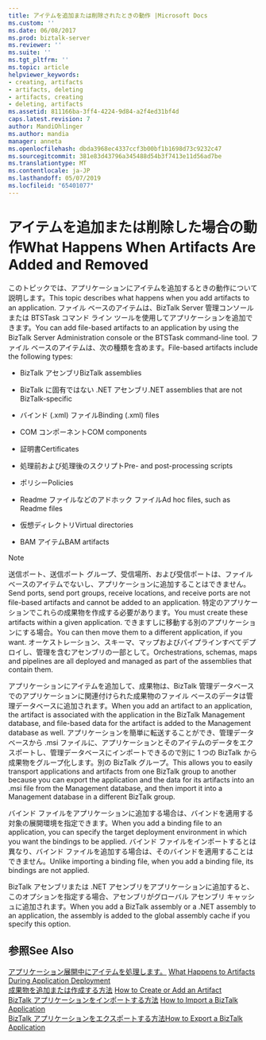 ```yaml
---
title: アイテムを追加または削除されたときの動作 |Microsoft Docs
ms.custom: ''
ms.date: 06/08/2017
ms.prod: biztalk-server
ms.reviewer: ''
ms.suite: ''
ms.tgt_pltfrm: ''
ms.topic: article
helpviewer_keywords:
- creating, artifacts
- artifacts, deleting
- artifacts, creating
- deleting, artifacts
ms.assetid: 811166ba-3ff4-4224-9d84-a2f4ed31bf4d
caps.latest.revision: 7
author: MandiOhlinger
ms.author: mandia
manager: anneta
ms.openlocfilehash: dbda3968ec4337ccf3b00bf1b1698d73c9232c47
ms.sourcegitcommit: 381e83d43796a345488d54b3f7413e11d56ad7be
ms.translationtype: MT
ms.contentlocale: ja-JP
ms.lasthandoff: 05/07/2019
ms.locfileid: "65401077"
---
```

# <a name="what-happens-when-artifacts-are-added-and-removed"></a><span data-ttu-id="2110b-102">アイテムを追加または削除した場合の動作</span><span class="sxs-lookup"><span data-stu-id="2110b-102">What Happens When Artifacts Are Added and Removed</span></span>
<span data-ttu-id="2110b-103">このトピックでは、アプリケーションにアイテムを追加するときの動作について説明します。</span><span class="sxs-lookup"><span data-stu-id="2110b-103">This topic describes what happens when you add artifacts to an application.</span></span> <span data-ttu-id="2110b-104">ファイル ベースのアイテムは、BizTalk Server 管理コンソールまたは BTSTask コマンド ライン ツールを使用してアプリケーションを追加できます。</span><span class="sxs-lookup"><span data-stu-id="2110b-104">You can add file-based artifacts to an application by using the BizTalk Server Administration console or the BTSTask command-line tool.</span></span> <span data-ttu-id="2110b-105">ファイル ベースのアイテムは、次の種類を含めます。</span><span class="sxs-lookup"><span data-stu-id="2110b-105">File-based artifacts include the following types:</span></span>  
  
-   <span data-ttu-id="2110b-106">BizTalk アセンブリ</span><span class="sxs-lookup"><span data-stu-id="2110b-106">BizTalk assemblies</span></span>  
  
-   <span data-ttu-id="2110b-107">BizTalk に固有ではない .NET アセンブリ</span><span class="sxs-lookup"><span data-stu-id="2110b-107">.NET assemblies that are not BizTalk-specific</span></span>  
  
-   <span data-ttu-id="2110b-108">バインド (.xml) ファイル</span><span class="sxs-lookup"><span data-stu-id="2110b-108">Binding (.xml) files</span></span>  
  
-   <span data-ttu-id="2110b-109">COM コンポーネント</span><span class="sxs-lookup"><span data-stu-id="2110b-109">COM components</span></span>  
  
-   <span data-ttu-id="2110b-110">証明書</span><span class="sxs-lookup"><span data-stu-id="2110b-110">Certificates</span></span>  
  
-   <span data-ttu-id="2110b-111">処理前および処理後のスクリプト</span><span class="sxs-lookup"><span data-stu-id="2110b-111">Pre- and post-processing scripts</span></span>  
  
-   <span data-ttu-id="2110b-112">ポリシー</span><span class="sxs-lookup"><span data-stu-id="2110b-112">Policies</span></span>  
  
-   <span data-ttu-id="2110b-113">Readme ファイルなどのアドホック ファイル</span><span class="sxs-lookup"><span data-stu-id="2110b-113">Ad hoc files, such as Readme files</span></span>  
  
-   <span data-ttu-id="2110b-114">仮想ディレクトリ</span><span class="sxs-lookup"><span data-stu-id="2110b-114">Virtual directories</span></span>  
  
-   <span data-ttu-id="2110b-115">BAM アイテム</span><span class="sxs-lookup"><span data-stu-id="2110b-115">BAM artifacts</span></span>  
  
> [!NOTE]
>  <span data-ttu-id="2110b-116">送信ポート、送信ポート グループ、受信場所、および受信ポートは、ファイル ベースのアイテムでないし、アプリケーションに追加することはできません。</span><span class="sxs-lookup"><span data-stu-id="2110b-116">Send ports, send port groups, receive locations, and receive ports are not file-based artifacts and cannot be added to an application.</span></span> <span data-ttu-id="2110b-117">特定のアプリケーションでこれらの成果物を作成する必要があります。</span><span class="sxs-lookup"><span data-stu-id="2110b-117">You must create these artifacts within a given application.</span></span> <span data-ttu-id="2110b-118">できますしに移動する別のアプリケーションにする場合。</span><span class="sxs-lookup"><span data-stu-id="2110b-118">You can then move them to a different application, if you want.</span></span> <span data-ttu-id="2110b-119">オーケストレーション、スキーマ、マップおよびパイプラインすべてデプロイし、管理を含むアセンブリの一部として。</span><span class="sxs-lookup"><span data-stu-id="2110b-119">Orchestrations, schemas, maps and pipelines are all deployed and managed as part of the assemblies that contain them.</span></span>  
  
 <span data-ttu-id="2110b-120">アプリケーションにアイテムを追加して、成果物は、BizTalk 管理データベースでのアプリケーションに関連付けられた成果物のファイル ベースのデータは管理データベースに追加されます。</span><span class="sxs-lookup"><span data-stu-id="2110b-120">When you add an artifact to an application, the artifact is associated with the application in the BizTalk Management database, and file-based data for the artifact is added to the Management database as well.</span></span> <span data-ttu-id="2110b-121">アプリケーションを簡単に転送することができ、管理データベースから .msi ファイルに、アプリケーションとそのアイテムのデータをエクスポートし、管理データベースにインポートできるので別に 1 つの BizTalk から成果物をグループ化します。別の BizTalk グループ。</span><span class="sxs-lookup"><span data-stu-id="2110b-121">This allows you to easily transport applications and artifacts from one BizTalk group to another because you can export the application and the data for its artifacts into an .msi file from the Management database, and then import it into a Management database in a different BizTalk group.</span></span>  
  
 <span data-ttu-id="2110b-122">バインド ファイルをアプリケーションに追加する場合は、バインドを適用する対象の展開環境を指定できます。</span><span class="sxs-lookup"><span data-stu-id="2110b-122">When you add a binding file to an application, you can specify the target deployment environment in which you want the bindings to be applied.</span></span> <span data-ttu-id="2110b-123">バインド ファイルをインポートするとは異なり、バインド ファイルを追加する場合は、そのバインドを適用することはできません。</span><span class="sxs-lookup"><span data-stu-id="2110b-123">Unlike importing a binding file, when you add a binding file, its bindings are not applied.</span></span>  
  
 <span data-ttu-id="2110b-124">BizTalk アセンブリまたは .NET アセンブリをアプリケーションに追加すると、このオプションを指定する場合、アセンブリがグローバル アセンブリ キャッシュに追加されます。</span><span class="sxs-lookup"><span data-stu-id="2110b-124">When you add a BizTalk assembly or a .NET assembly to an application, the assembly is added to the global assembly cache if you specify this option.</span></span>  
  
## <a name="see-also"></a><span data-ttu-id="2110b-125">参照</span><span class="sxs-lookup"><span data-stu-id="2110b-125">See Also</span></span>  
 <span data-ttu-id="2110b-126">[アプリケーション展開中にアイテムを処理します。](../core/what-happens-to-artifacts-during-application-deployment.md) </span><span class="sxs-lookup"><span data-stu-id="2110b-126">[What Happens to Artifacts During Application Deployment](../core/what-happens-to-artifacts-during-application-deployment.md) </span></span>  
 <span data-ttu-id="2110b-127">[成果物を追加または作成する方法](../core/how-to-create-or-add-an-artifact.md) </span><span class="sxs-lookup"><span data-stu-id="2110b-127">[How to Create or Add an Artifact](../core/how-to-create-or-add-an-artifact.md) </span></span>  
 <span data-ttu-id="2110b-128">[BizTalk アプリケーションをインポートする方法](../core/how-to-import-a-biztalk-application.md) </span><span class="sxs-lookup"><span data-stu-id="2110b-128">[How to Import a BizTalk Application](../core/how-to-import-a-biztalk-application.md) </span></span>  
 [<span data-ttu-id="2110b-129">BizTalk アプリケーションをエクスポートする方法</span><span class="sxs-lookup"><span data-stu-id="2110b-129">How to Export a BizTalk Application</span></span>](../core/how-to-export-a-biztalk-application.md)